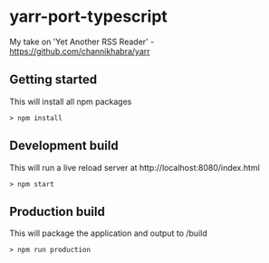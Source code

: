 # yarr-port-typescript

My take on 'Yet Another RSS Reader' - https://github.com/channikhabra/yarr

## Getting started

This will install all npm packages

    > npm install

## Development build

This will run a live reload server at http://localhost:8080/index.html

    > npm start

## Production build

This will package the application and output to /build

    > npm run production
